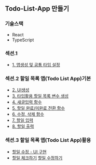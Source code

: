 ## Todo-List-App 만들기

### 기술스택 
+ React
+ TypeScript

### 섹션.1
+ <a href="https://github.com/pan6603/todo-list-app/blob/main/%EC%84%B9%EC%85%981/1.%20%EC%95%B1%EC%83%9D%EC%84%B1%20%EB%B0%8F%20%EA%B3%B5%ED%86%B5%20%ED%83%80%EC%9E%85%20%EC%84%A4%EC%A0%95.md">1. 앱생성 및 공통 타입 설정</a>
### 섹션.2 할일 목록 앱(Todo List App)기본
+ <a href="https://github.com/pan6603/todo-list-app/blob/main/%EC%84%B9%EC%85%98.2%20%ED%95%A0%EC%9D%BC%20%EB%AA%A9%EB%A1%9D%20%EC%95%B1(Todo%20List%20App)%EA%B8%B0%EB%B3%B8/UI%20%EC%83%9D%EC%84%B1.md">2. UI생성</a>
+ <a href="https://github.com/pan6603/todo-list-app/blob/main/%EC%84%B9%EC%85%98.2%20%ED%95%A0%EC%9D%BC%20%EB%AA%A9%EB%A1%9D%20%EC%95%B1(Todo%20List%20App)%EA%B8%B0%EB%B3%B8/3.%20%ED%83%80%EC%9E%85%ED%99%9C%EC%9A%A9%20%ED%95%A0%EC%9D%BC%20%EB%AA%A9%EB%A1%9D%20%EB%B3%80%EC%88%98%20%EC%83%9D%EC%84%B1.md">3. 타입활용 할일 목록 변수 생성</a>
+ <a href="https://github.com/pan6603/todo-list-app/blob/main/%EC%84%B9%EC%85%98.2%20%ED%95%A0%EC%9D%BC%20%EB%AA%A9%EB%A1%9D%20%EC%95%B1(Todo%20List%20App)%EA%B8%B0%EB%B3%B8/4.%20%EC%83%88%EA%B8%80%EC%9E%85%EB%A0%A5%20%ED%95%A8%EC%88%98.md">4. 새글입력 함수</a>
+ <a href="https://github.com/pan6603/todo-list-app/blob/main/%EC%84%B9%EC%85%98.2%20%ED%95%A0%EC%9D%BC%20%EB%AA%A9%EB%A1%9D%20%EC%95%B1(Todo%20List%20App)%EA%B8%B0%EB%B3%B8/5.%20%ED%95%A0%EC%9D%BC%20%EC%99%84%EB%A3%8C%20%EB%AF%B8%EC%99%84%EB%A3%8C%20%EC%A0%84%ED%99%98%20%ED%95%A8%EC%88%98.md">5. 할일 완료/미완료 전환 함수</a>
+ <a href="https://github.com/pan6603/todo-list-app/blob/main/%EC%84%B9%EC%85%98.2%20%ED%95%A0%EC%9D%BC%20%EB%AA%A9%EB%A1%9D%20%EC%95%B1(Todo%20List%20App)%EA%B8%B0%EB%B3%B8/6.%20%EC%88%98%EC%A0%95%2C%20%EC%82%AD%EC%A0%9C%20%ED%95%A8%EC%88%98.md">6. 수정, 삭제 함수</a>
+ <a href="https://github.com/pan6603/todo-list-app/blob/main/%EC%84%B9%EC%85%98.2%20%ED%95%A0%EC%9D%BC%20%EB%AA%A9%EB%A1%9D%20%EC%95%B1(Todo%20List%20App)%EA%B8%B0%EB%B3%B8/7.%20%ED%95%A0%EC%9D%BC%20%EC%9E%85%EB%A0%A5.md">7. 할일 입력</a>
+ <a href="https://github.com/pan6603/todo-list-app/blob/main/%EC%84%B9%EC%85%98.2%20%ED%95%A0%EC%9D%BC%20%EB%AA%A9%EB%A1%9D%20%EC%95%B1(Todo%20List%20App)%EA%B8%B0%EB%B3%B8/8.%20%ED%95%A0%EC%9D%BC%20%EC%B6%9C%EB%A0%A5.md">8. 할일 출력</a>

### 섹션.3 할일 목록 앱(Todo List App)활용
+ <a href="https://github.com/pan6603/todo-list-app/blob/main/%EC%84%B9%EC%85%98.3%20%ED%95%A0%EC%9D%BC%20%EB%AA%A9%EB%A1%9D%20%EC%95%B1/%ED%95%A0%EC%9D%BC%20%EC%88%98%EC%A0%95%20-%20UI%20%EA%B5%AC%ED%98%84.md">할일 수정 - UI 구현</a>
+ <a href="https://github.com/pan6603/todo-list-app/blob/main/%EC%84%B9%EC%85%98.3%20%ED%95%A0%EC%9D%BC%20%EB%AA%A9%EB%A1%9D%20%EC%95%B1/%ED%95%A0%EC%9D%BC%20%EC%B2%B4%ED%81%AC%ED%95%98%EA%B8%B0.md">할일 체크하기</a>
<a href="">할일 수정하기</a>



